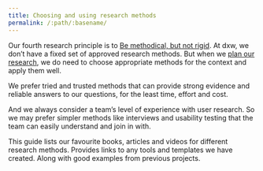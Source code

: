 ```yaml
---
title: Choosing and using research methods
permalink: /:path/:basename/
---
```

Our fourth research principle is to [Be methodical, but not rigid](https://playbook.dxw.com/user-research/#user-research-principles). At dxw, we don’t have a fixed set of approved research methods. But when we [plan our research](https://playbook.dxw.com/user-research/creating-and-using-research-plans/), we do need to choose appropriate methods for the context and apply them well.

We prefer tried and trusted methods that can provide strong evidence and reliable answers to our questions, for the least time, effort and cost.

And we always consider a team’s level of experience with user research. So we may prefer simpler methods like interviews and usability testing that the team can easily understand and join in with.

This guide lists our favourite books, articles and videos for different research methods. Provides links to any tools and templates we have created. Along with good examples from previous projects.